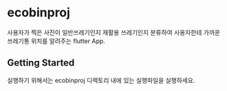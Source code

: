 # ecobinproj

사용자가 찍은 사진이 일반쓰레기인지 재활용 쓰레기인지 분류하여 사용자한테 가까운 쓰레기통 위치를 알려주는 flutter App.

## Getting Started

실행하기 위해서는 ecobinproj 디렉토리 내에 있는 실행파일을 실행하세요.

